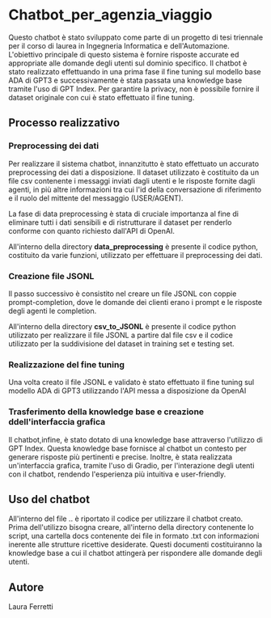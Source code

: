 # Chatbot_per_agenzia_viaggio
Questo chatbot è stato sviluppato come parte di un progetto di tesi triennale per il corso di laurea in Ingegneria Informatica e dell'Automazione. L'obiettivo principale di questo sistema è fornire risposte accurate ed appropriate alle domande degli utenti sul dominio specifico. Il chatbot è stato realizzato effettuando in una prima fase il fine tuning sul modello base ADA di GPT3 e successivamente è stata passata una knowledge base tramite l'uso di GPT Index. Per garantire la privacy, non è possibile fornire il dataset originale con cui è stato effettuato il fine tuning.

## Processo realizzativo

### Preprocessing dei dati

Per realizzare il sistema chatbot, innanzitutto è stato effettuato un accurato preprocessing dei dati a disposizione. 
Il dataset utilizzato è costituito da un file csv contenente i messaggi inviati dagli utenti e le risposte fornite dagli agenti, in più altre informazioni tra cui l'id della conversazione di riferimento e il ruolo del mittente del messaggio (USER/AGENT). 

La fase di data preprocessing è stata di cruciale importanza al fine di eliminare tutti i dati sensibili e di ristrutturare il dataset per renderlo conforme con quanto richiesto dall'API di OpenAI.

All'interno della directory **data_preprocessing** è presente il codice python, costituito da varie funzioni, utilizzato per effettuare il preprocessing dei dati.

### Creazione file JSONL

Il passo successivo è consistito nel creare un file JSONL con coppie prompt-completion, dove le domande dei clienti erano i prompt e le risposte degli agenti le completion. 

All'interno della directory **csv_to_JSONL** è presente il codice python utilizzato per realizzare il file JSONL a partire dal file csv e il codice utilizzato per la suddivisione del dataset in training set e testing set.

### Realizzazione del fine tuning

Una volta creato il file JSONL e validato è stato effettuato il fine tuning sul modello ADA di GPT3 utilizzando l'API messa a disposizione da OpenAI

### Trasferimento della knowledge base e creazione ddell'interfaccia grafica
Il chatbot,infine, è stato dotato di una knowledge base attraverso l'utilizzo di GPT Index.
Questa knowledge base fornisce al chatbot un contesto per generare risposte più pertinenti e precise. 
Inoltre, è stata realizzata un'interfaccia grafica, tramite l'uso di Gradio, per l'interazione degli utenti con il chatbot, rendendo l'esperienza più intuitiva e user-friendly.
 
## Uso del chatbot
All'interno del file .. è riportato il codice per utilizzare il chatbot creato. Prima dell'utilizzo bisogna creare, all'interno della directory contenente lo script, una cartella docs contenente dei file in formato .txt con informazioni inerente alle strutture ricettive desiderate. Questi documenti costituiranno la knowledge base a cui il chatbot attingerà per rispondere alle domande degli utenti.

## Autore
Laura Ferretti


